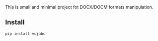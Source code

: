 This is small and minimal project fot DOCX/DOCM formats manipulation.

## Install

    pip install vcjabc
